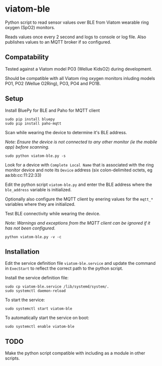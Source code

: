 # viatom-ble
Python script to read sensor values over BLE from Viatom wearable ring oxygen (SpO2) monitors.

Reads values once every 2 second and logs to console or log file. Also publishes values to an MQTT broker if so configured.

## Compatability
Tested against a Viatom model PO3 (Wellue KidsO2) during development.

Should be compatible with all Viatom ring oxygen monitors inluding models PO1, PO2 (Wellue O2Ring), PO3, PO4 and PO1B.

## Setup
Install BluePy for BLE and Paho for MQTT client

```
sudo pip install bluepy
sudo pip install paho-mqtt
```

Scan while wearing the device to determine it's BLE address.

*Note: Ensure the device is not connected to any other monitor (ie the mobile app) before scanning.*

```
sudo python viatom-ble.py -s
```

Look for a device with `Complete Local Name` that is associated with the ring monitor device and note its `Device` address (six colon-delimited octets, eg aa:bb:cc:11:22:33)

Edit the python script `viatom-ble.py` and enter the BLE address where the `ble_address` variable is initialized.

Optionally also configure the MQTT client by enering values for the `mqtt_*` variables where they are initialized.

Test BLE connectivity while wearing the device.

*Note: Warnings and exceptions from the MQTT client can be ignored if it has not been configured.*

```
python viatom-ble.py -v -c
```

## Installation
Edit the service definition file `viatom-ble.service` and update the command in `ExecStart` to reflect the correct path to the python script.

Install the service definition file:

```
sudo cp viatom-ble.service /lib/systemd/system/.
sudo systemctl daemon-reload
```

To start the service:

```
sudo systemctl start viatom-ble
```

To automatically start the service on boot:

```
sudo systemctl enable viatom-ble
```

## TODO
Make the python script compatible with including as a module in other scripts.

